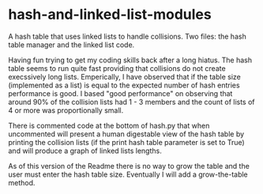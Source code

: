 # hash-and-linked-list-modules
A hash table that uses linked lists to handle collisions. Two files: the hash table manager and the linked list code.

Having fun trying to get my coding skills back after a long hiatus. The hash table seems to run quite fast providing that collisions do not
create execssively long lists. Emperically, I have observed that if the table size (implemented as a list) is equal to the expected number of hash
entries performance is good. I based "good performance" on observing that around 90% of the collision lists had 1 - 3 members and the count of lists of 4 or more was
proportionally small.

There is commented code at the bottom of hash.py that when uncommented will present a human digestable view of the hash table by
printing the collision lists (if the print hash table parameter is set to True) and will produce a graph of linked lists lengths.

As of this version of the Readme there is no way to grow the table and the user must enter the hash table size. Eventually I will add a
grow-the-table method.
